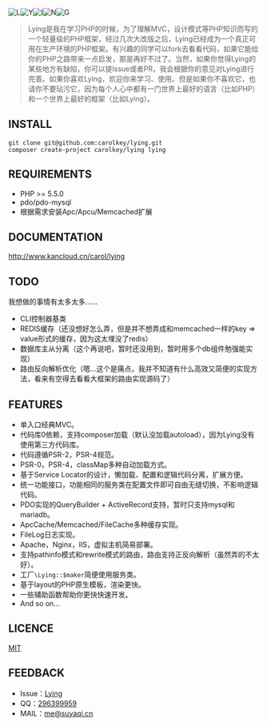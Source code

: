 ![L](https://box.kancloud.cn/8e58155c9787bf4f9d733941a1eb88df_48x48.png)![Y](https://box.kancloud.cn/bdcd2fcf24c101e52b03fda375f8cf6e_48x48.png)![I](https://box.kancloud.cn/b7a823224b5c836fe27eab8804fe57d4_48x48.png)![N](https://box.kancloud.cn/21d716329fbddfc83f5fc850970df7c9_48x48.png)![G](https://box.kancloud.cn/2ed8f2b1963d88f0c3a7ceb3868d44be_48x48.png)

> Lying是我在学习PHP的时候，为了理解MVC，设计模式等PHP知识而写的一个轻量级的PHP框架，经过几次大改版之后，Lying已经成为一个真正可用在生产环境的PHP框架。有兴趣的同学可以fork去看看代码，如果它能给你的PHP之路带来一点启发，那是再好不过了。当然，如果你觉得Lying的某些地方有缺陷，你可以提Issue或者PR，我会根据你的意见对Lying进行完善。如果你喜欢Lying，欢迎你来学习、使用。但是如果你不喜欢它，也请你不要玷污它，因为每个人心中都有一门世界上最好的语言（比如PHP）和一个世界上最好的框架（比如Lying）。

INSTALL
-------
`git clone git@github.com:carolkey/lying.git`  
`composer create-project carolkey/lying lying`

REQUIREMENTS
------------
* PHP >= 5.5.0
* pdo/pdo-mysql
* 根据需求安装Apc/Apcu/Memcached扩展

DOCUMENTATION
-------------
<http://www.kancloud.cn/carol/lying>

TODO
----
我想做的事情有太多太多……
* CLI控制器基类
* REDIS缓存（还没想好怎么弄，但是并不想弄成和memcached一样的key => value形式的缓存，因为这太埋没了redis）
* 数据库主从分离（这个再说吧，暂时还没用到，暂时用多个db组件勉强能实现）
* 路由反向解析优化（嗯...这个是痛点，我并不知道有什么高效又简便的实现方法，看来有空得去看看大框架的路由实现源码了）

FEATURES
--------
* 单入口经典MVC。
* 代码库0依赖，支持composer加载（默认没加载autoload），因为Lying没有使用第三方代码库。
* 代码遵循PSR-2，PSR-4规范。
* PSR-0，PSR-4，classMap多种自动加载方式。
* 基于Service Locator的设计，懒加载、配置和逻辑代码分离，扩展方便。
* 统一功能接口，功能相同的服务类在配置文件即可自由无缝切换，不影响逻辑代码。
* PDO实现的QueryBuilder + ActiveRecord支持，暂时只支持mysql和mariadb。
* ApcCache/Memcached/FileCache多种缓存实现。
* FileLog日志实现。
* Apache，Nginx，IIS，虚拟主机简易部署。
* 支持pathinfo模式和rewrite模式的路由，路由支持正反向解析（虽然弄的不太好）。
* 工厂`\Lying::$maker`简便使用服务类。
* 基于layout的PHP原生模板，渲染更快。
* 一些辅助函数帮助你更快快速开发。
* And so on...

LICENCE
-------
[MIT](https://opensource.org/licenses/MIT)

FEEDBACK
--------
* Issue：[Lying](https://github.com/carolkey/lying/issues)
* QQ：[296399959](http://wpa.qq.com/msgrd?v=3&uin=296399959&site=qq&menu=yes)
* MAIL：<me@suyaqi.cn>
